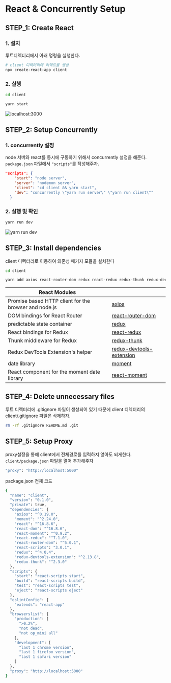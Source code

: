 # React & Concurrently Setup

## STEP_1: Create React

### 1. 설치

루트디렉터리에서 아래 명령을 실행한다.

```bash
# client 디렉터리에 리액트를 생성
npx create-react-app client
```

### 2. 실행

```bash
cd client

yarn start
```

![localhost:3000](https://user-images.githubusercontent.com/14961047/61991592-250d0b80-b08d-11e9-894f-0ba3d41d6109.png)

## STEP_2: Setup Concurrently

### 1. concurrently 설정

node 서버와 react를 동시에 구동하기 위해서 concurrently 설정을 해준다.
`package.json` 파일에서 `"scripts"`를 작성해주자.

```json
"scripts": {
    "start": "node server",
    "server": "nodemon server",
    "client": "cd client && yarn start",
    "dev": "concurrently \"yarn run server\" \"yarn run client\""
  }
```

### 2. 실행 및 확인

```bash
yarn run dev
```

![yarn run dev](https://user-images.githubusercontent.com/14961047/61991637-f5123800-b08d-11e9-965e-6665c992f44f.png)

## STEP_3: Install dependencies

client 디렉터리로 이동하여 의존성 패키지 모듈을 설치한다

```bash
cd client

yarn add axios react-router-dom redux react-redux redux-thunk redux-devtools-extension moment react-moment
```

| React Modules                                         |                                                                                    |
| ----------------------------------------------------- | ---------------------------------------------------------------------------------- |
| Promise based HTTP client for the browser and node.js | [axios](https://www.npmjs.com/package/axios)                                       |
| DOM bindings for React Router                         | [react-router-dom](https://www.npmjs.com/package/react-router-dom)                 |
| predictable state container                           | [redux](https://www.npmjs.com/package/redux)                                       |
| React bindings for Redux                              | [react-redux](https://www.npmjs.com/package/react-redux)                           |
| Thunk middleware for Redux                            | [redux-thunk](https://www.npmjs.com/package/redux-thunk)                           |
| Redux DevTools Extension's helper                     | [redux-devtools-extension](https://www.npmjs.com/package/redux-devtools-extension) |
| date library                                          | [moment](https://www.npmjs.com/package/moment)                                     |
| React component for the moment date library           | [react-moment](https://www.npmjs.com/package/react-moment)                         |

## STEP_4: Delete unnecessary files

루트 디렉터리에 .gitignore 파일이 생성되어 있기 때문에 client 디렉터리의 client/.gitignore 파일은 삭제하자.

```bash
rm -rf .gitignore README.md .git
```

## STEP_5: Setup Proxy

proxy설정을 통해 client에서 전체경로를 입력하지 않아도 되게한다.
`client/package.json` 파일을 열어 추가해주자

```bash
"proxy": "http://localhost:5000"
```

package.json 전체 코드

```bash
{
  "name": "client",
  "version": "0.1.0",
  "private": true,
  "dependencies": {
    "axios": "^0.19.0",
    "moment": "^2.24.0",
    "react": "^16.8.6",
    "react-dom": "^16.8.6",
    "react-moment": "^0.9.2",
    "react-redux": "^7.1.0",
    "react-router-dom": "^5.0.1",
    "react-scripts": "3.0.1",
    "redux": "^4.0.4",
    "redux-devtools-extension": "^2.13.8",
    "redux-thunk": "^2.3.0"
  },
  "scripts": {
    "start": "react-scripts start",
    "build": "react-scripts build",
    "test": "react-scripts test",
    "eject": "react-scripts eject"
  },
  "eslintConfig": {
    "extends": "react-app"
  },
  "browserslist": {
    "production": [
      ">0.2%",
      "not dead",
      "not op_mini all"
    ],
    "development": [
      "last 1 chrome version",
      "last 1 firefox version",
      "last 1 safari version"
    ]
  },
  "proxy": "http://localhost:5000"
}
```
